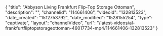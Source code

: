 {
    "title": "Abbyson Living Frankfurt Flip-Top Storage Ottoman",
    "description": "",
    "channelid": "114661406",
    "videoid": "132813523",
    "date_created": "1512753792",
    "date_modified": "1528155254",
    "type": "captivate",
    "layout": "channelVideo",
    "url": "\/latest-videos\/al-frankfurtfliptopstorageottoman-46017734-mp4\/114661406-132813523"
}